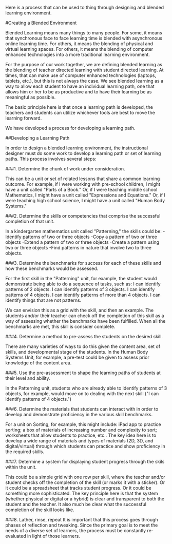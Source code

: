 Here is a process that can be used to thing through designing and blended learning environment.

#Creating a Blended Environment

Blended Learning means many things to many people. For some, it means that synchronous face to face learning time is blended with asynchronous online learning time. For others, it means the blending of physical and virtual learning spaces. For others, it means the blending of computer enhanced technologies into a more traditional learning environment.

For the purpose of our work together, we are defining blended learning as the blending of teacher directed learning with student directed learning. At times, that can make use of computer enhanced technologies (laptops, tablets, etc.), but this is not always the case. We see blended learning as a way to allow each student to have an individual learning path, one that allows him or her to be as productive and to have their learning be as meaningful as possible.

The basic principle here is that once a learning path is developed, the teachers and students can utilize whichever tools are best to move the learning forward.

We have developed a process for developing a learning path.

##Developing a Learning Path

In order to design a blended learning environment, the instructional designer must do some work to develop a learning path or set of learning paths. This process involves several steps:

###1. Determine the chunk of work under consideration. 

This can be a unit or set of related lessons that share a common learning outcome. For example, if I were working with pre-school children, I might have a unit called "Parts of a Book." Or, if I were teaching middle school Mathematics, I might have a unit called "Expressions and Equations." Or, if I were teaching high school science, I might have a unit called "Human Body Systems."

###2. Determine the skills or competencies that comprise the successful completion of that unit. 

In a kindergarten mathematics unit called "Patterning," the skills could be:
-Identify patterns of two or three objects
-Copy a pattern of two or three objects
-Extend a pattern of two or three objects
-Create a pattern using two or three objects
-Find patterns in nature that involve two to three objects.

###3. Determine the benchmarks for success for each of these skills and how these benchmarks would be assessed. 

For the first skill in the "Patterning" unit, for example, the student would demonstrate being able to do a sequence of tasks, such as:
I can identify patterns of 2 objects.
I can identify patterns of 3 objects.
I can identify patterns of 4 objects.
I can identify patterns of more than 4 objects.
I can identify things that are not patterns.

We can envision this as a grid with the skill, and then an example. The students and/or their teacher can check off the completion of this skill as a way of assessing whether the benchmarks have been fulfilled. When all the benchmarks are met, this skill is consider complete.

###4. Determine a method to pre-assess the students on the desired skill. 

There are many varieties of ways to do this given the content area, set of skills, and developmental stage of the students. In the Human Body Systems Unit, for example, a pre-test could be given to assess prior knowledge of the content area.

###5. Use the pre-assessment to shape the learning paths of students at their level and ability. 

In the Patterning unit, students who are already able to identify patterns of 3 objects, for example, would move on to dealing with the next skill ("I can identify patterns of 4 objects.")

###6. Determine the materials that students can interact with in order to develop and demonstrate proficiency in the various skill benchmarks. 

For a unit on Sorting, for example, this might include: iPad app to practice sorting; a box of materials of increasing number and complexity to sort; worksheets that allow students to practice, etc.. 
    The key idea here is to develop a wide range of materials and types of materials (2D, 3D, and digital/virtual) through which students can practice and show proficiency in the required skills. 
    
###7. Determine a system for displaying student progress through the skils within the unit. 

This could be a simple grid with one row per skill, where the teacher and/or student checks off the completion of the skill (or marks it with a sticker). Or it could be a spreadsheet that tracks student progress. Or it could be something more sophisticated. 
    The key principle here is that the system (whether physical or digital or a hybrid) is clear and transparent to both the student and the teacher. It also much be clear what the successful completion of the skill looks like.
    
###8. Lather, rinse, repeat
It is important that this process goes through phases of reflection and tweaking. Since the primary goal is to meet the needs of a diverse set of learners, the process must be constantly re-evaluated in light of those learners.

